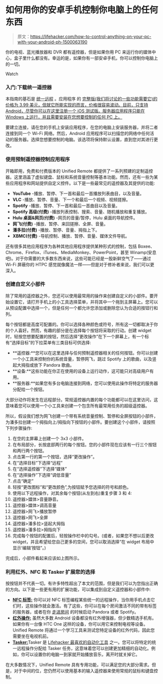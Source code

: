 # 如何用你的安卓手机控制你电脑上的任何东西

> 原文：<https://lifehacker.com/how-to-control-anything-on-your-pc-with-your-android-ph-1500063190>

你的电视、蓝光播放器和 DVR 都有遥控器，但是如果你用 PC 来运行你的媒体中心，盒子里什么都没有。幸运的是，如果你有一部安卓手机，你可以控制你电脑上的一切。

Watch

### 入门:下载统一遥控器

本指南的基石是 [统一远程](https://play.google.com/store/apps/details?id=com.Relmtech.Remote) 。应用程序 的 [完整版(我们将讨论的一些功能需要它)的价格为 3.99 美元，但就它所能实现的而言，价格很容易波动。目前，只支持 Android，尽管你可以在这里注册一个 iOS 测试版。服务器应用程序只能在 Windows 上运行，并且需要安装在您想要控制的任何 PC 上。](https://play.google.com/store/apps/details?id=com.Relmtech.RemotePaid)

要建立连接，请在您的手机上安装应用程序，在您的电脑上安装服务器，并将二者连接到同一个 Wi-Fi 网络。然后，Android 应用程序可以扫描您的网络中任何活动的服务器。选择您想要控制的电脑。该选项将保持默认设置，直到您对其进行更改。

### 使用预制遥控器控制应用程序

开箱即用，免费和付费版本的 Unified Remote 都提供了一系列预建的定制遥控器。这里涵盖了虚拟键盘、鼠标和系统音量控制等基本功能。然而，还有一些为某些应用程序和网站提供自定义控件。以下是一些最常见的遥控器及其提供的功能:

*   **YouTube** -播放、暂停、下一首和最后一首播放列表曲目，以及音量。
*   **VLC** -播放、暂停、音量、下一个和最后一个视频、视频搓擦。
*   **Spotify** -播放、暂停、下一首和最后一首曲目以及音量。
*   **Spotify 高级(付费)** -播放列表控制、搜索、音量、随机播放和重复播放。
*   **Hulu 桌面&网页(付费)** -网页的音量/暂停，Hulu 桌面的导航控件。
*   **网飞(付费)** -播放、暂停、来回搓擦、全屏、音量。
*   **潘多拉(付费)** -播放、暂停、音量、拇指上下。
*   **XBMC(付费)** -导航控制、播放、暂停、音量、媒体文件导航。

还有很多其他应用程序为各种其他应用程序提供某种形式的控制，包括 Boxee、Chrome、Firefox、iTunes、MediaMonkey、PowerPoint，甚至 Winamp(安息吧)。对于你需要的大多数东西来说，这些可能已经是一股新鲜空气了——通过 Wi-Fi 屏蔽你的 HTPC 感觉就像魔法一样——但是对于修补者来说，我们可以更深入。

### 创建自定义小部件

除了常用的遥控器之外，您还可以使用最常用的操作来创建自定义的小部件。要开始设置它，请打开手机上的小工具选择菜单，并将其中一个拖到主屏幕上。您可以从预设配置中选择一个，但是任何一个都允许您添加或删除您认为合适的按钮行和列。

每个按钮都是高度可配置的。你可以选择各种颜色或符号，所有这一切都取决于你的个人喜好。然而，有趣的部分是在选择每个按钮将采取的行动。创建 widget 时，轻按您想要配置的按钮，然后选择“更改操作”在下一个屏幕上，有一个标有“选择目标”的下拉菜单有三类目标可供选择:

*   **遥控器:**您可以在这里选择与任何预制遥控器相关的任何按钮。你可以创建一个小工具来控制你的系统音量，暂停网飞，跳过 Spotify 上的歌曲，以及竖起大拇指或放下 Pandora 歌曲。
*   **设备:**这些功能在你正在使用的设备上运行动作，这可能只对高级用户有用。
*   **服务器:**如果您有多台电脑连接到网络，您可以使用此操作将特定的服务器分配给一个按钮。

大部分动作将发生在远程部分。常规遥控器内置的每个功能都可以在这里访问，这意味着您可以使用一个小工具来创建一个包含所有最常用任务的超级遥控器。

所以，假设我们想为网飞创建一个带有系统音量控制、暂停和全屏按钮的小部件，为潘多拉创建一个拇指向上/拇指向下按钮的小部件。要创建这个小部件，请按照下列步骤操作:

1.  在空的主屏幕上创建一个 3x3 小部件。
2.  在布局部分，长按底部两行的每个按钮。您的小部件现在应该有一行三个按钮和两行两个按钮。
3.  点击第一行的第一个按钮，选择“更改操作”。
4.  在“选择目标”下选择“远程”
5.  在“选择遥控器”下选择“媒体”
6.  在“选择操作”下选择“调低音量”
7.  点击“确定”
8.  轻按“更改图标”和“更改颜色”,为按钮赋予您选择的符号和颜色。
9.  使用以下远程操作，对其余每个按钮(从左到右)重复步骤 3 和 4:
10.  遥控器>媒体>音量静音。
11.  遥控器>媒体>调高音量
12.  遥控器>网飞>播放暂停
13.  遥控器>网飞>全屏
14.  遥控器>潘多拉>竖起大拇指
15.  遥控器>潘多拉>拇指向下
16.  完成每个按钮的配置后，轻按操作栏中的勾号。(或者，如果您不想以后更改 widget，并且希望给您自己更多的空间，您可以取消选择“在 widget 布局中显示‘编辑’按钮”。)

完成后，小部件看起来应该如上图所示。

### 利用红外、NFC 和 Tasker 扩展您的选择

按按钮并不代表一切。有许多特性超出了本文的范围，但是我们可以为您指出正确的方向。以下是一些更有用的扩展功能，可以集成到自定义遥控器和小部件中:

*   [**NFC 标签:**](http://www.unifiedremote.com/guide/getting-started-with-nfc) 你可以对 NFC 标签编程某些统一的远程操作，当你用手机点击它们时，这些操作就会激活。有了这些，你可以在每个房间激活不同的带有标签的服务器，或者在你 [走进房间](https://lifehacker.com/how-to-automate-your-phone-for-every-room-in-the-house-473409963) 的时候启动 Pandora 或者 Spotify。
*   [**红外操作:**](http://www.unifiedremote.com/guide/ir-actions) 虽然大多数 Android 设备都没有红外增强器，但少数精选手机有。如果你有一台像 HTC One 这样的设备，你可以用它来控制电视等设备。Unified Remote 将通过一个学习工具来测试您特定设备的红外代码，因此您需要坐在电视机前。
*   [**Tasker:**](http://www.unifiedremote.com/guide/using-tasker-with-unified-remote)Tasker 是 [Lifehacker 最喜欢的自动化工具](http://lifehacker.com/tag/tasker) 之一。您可以将特定的统一远程操作分配给 Tasker 任务，这意味着您可以创建更加精细的自动化。例如，你可以设置你的电脑一到家就开始播放音乐，离开时就关掉它。

在大多数情况下，Unified Remote 具有专用功能，可以满足您的大部分需求。但是，对于中间的位，您仍然可以使用基本的输入遥控器来使用常规的鼠标和键盘控制。